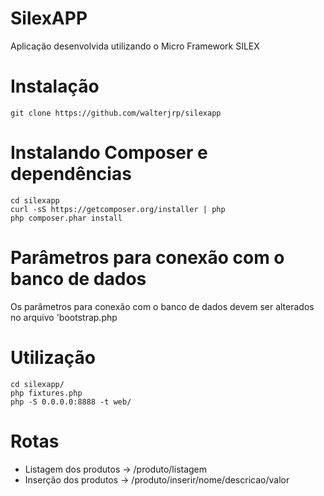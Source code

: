 SilexAPP
========

Aplicação desenvolvida utilizando o Micro Framework SILEX

Instalação
==========
```
git clone https://github.com/walterjrp/silexapp
```

Instalando Composer e dependências
==================================

```
cd silexapp
curl -sS https://getcomposer.org/installer | php
php composer.phar install
```

Parâmetros para conexão com o banco de dados
==========================================
Os parâmetros para conexão com o banco de dados devem ser alterados no arquivo 'bootstrap.php

Utilização
===========

```
cd silexapp/
php fixtures.php
php -S 0.0.0.0:8888 -t web/
```

Rotas
===============================

- Listagem dos produtos -> /produto/listagem
- Inserção dos produtos -> /produto/inserir/nome/descricao/valor
